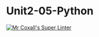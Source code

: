 # Unit2-05-Python
[![Mr Coxall's Super Linter](https://github.com/ICS3U-C-Programming-JackT/Unit2-05-Python/workflows/Mr%20Coxall's%20Super%20Linter/badge.svg)](https://github.com/ICS3U-C-Programming-JackT/Unit2-05-Python/actions/)
